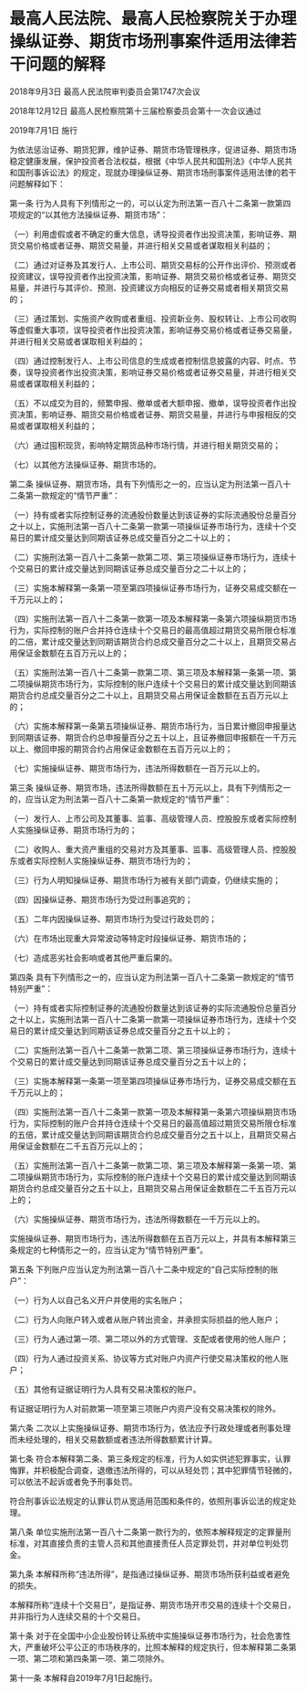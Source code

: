 # 最高人民法院、最高人民检察院关于办理操纵证券、期货市场刑事案件适用法律若干问题的解释

2018年9月3日 最高人民法院审判委员会第1747次会议

2018年12月12日 最高人民检察院第十三届检察委员会第十一次会议通过

2019年7月1日 施行

为依法惩治证券、期货犯罪，维护证券、期货市场管理秩序，促进证券、期货市场稳定健康发展，保护投资者合法权益，根据《中华人民共和国刑法》《中华人民共和国刑事诉讼法》的规定，现就办理操纵证券、期货市场刑事案件适用法律的若干问题解释如下：

第一条 行为人具有下列情形之一的，可以认定为刑法第一百八十二条第一款第四项规定的“以其他方法操纵证券、期货市场”：

（一）利用虚假或者不确定的重大信息，诱导投资者作出投资决策，影响证券、期货交易价格或者证券、期货交易量，并进行相关交易或者谋取相关利益的；

（二）通过对证券及其发行人、上市公司、期货交易标的公开作出评价、预测或者投资建议，误导投资者作出投资决策，影响证券、期货交易价格或者证券、期货交易量，并进行与其评价、预测、投资建议方向相反的证券交易或者相关期货交易的；

（三）通过策划、实施资产收购或者重组、投资新业务、股权转让、上市公司收购等虚假重大事项，误导投资者作出投资决策，影响证券交易价格或者证券交易量，并进行相关交易或者谋取相关利益的；

（四）通过控制发行人、上市公司信息的生成或者控制信息披露的内容、时点、节奏，误导投资者作出投资决策，影响证券交易价格或者证券交易量，并进行相关交易或者谋取相关利益的；

（五）不以成交为目的，频繁申报、撤单或者大额申报、撤单，误导投资者作出投资决策，影响证券、期货交易价格或者证券、期货交易量，并进行与申报相反的交易或者谋取相关利益的；

（六）通过囤积现货，影响特定期货品种市场行情，并进行相关期货交易的；

（七）以其他方法操纵证券、期货市场的。

第二条 操纵证券、期货市场，具有下列情形之一的，应当认定为刑法第一百八十二条第一款规定的“情节严重”：

（一）持有或者实际控制证券的流通股份数量达到该证券的实际流通股份总量百分之十以上，实施刑法第一百八十二条第一款第一项操纵证券市场行为，连续十个交易日的累计成交量达到同期该证券总成交量百分之二十以上的；

（二）实施刑法第一百八十二条第一款第二项、第三项操纵证券市场行为，连续十个交易日的累计成交量达到同期该证券总成交量百分之二十以上的；

（三）实施本解释第一条第一项至第四项操纵证券市场行为，证券交易成交额在一千万元以上的；

（四）实施刑法第一百八十二条第一款第一项及本解释第一条第六项操纵期货市场行为，实际控制的账户合并持仓连续十个交易日的最高值超过期货交易所限仓标准的二倍，累计成交量达到同期该期货合约总成交量百分之二十以上，且期货交易占用保证金数额在五百万元以上的；

（五）实施刑法第一百八十二条第一款第二项、第三项及本解释第一条第一项、第二项操纵期货市场行为，实际控制的账户连续十个交易日的累计成交量达到同期该期货合约总成交量百分之二十以上，且期货交易占用保证金数额在五百万元以上的；

（六）实施本解释第一条第五项操纵证券、期货市场行为，当日累计撤回申报量达到同期该证券、期货合约总申报量百分之五十以上，且证券撤回申报额在一千万元以上、撤回申报的期货合约占用保证金数额在五百万元以上的；

（七）实施操纵证券、期货市场行为，违法所得数额在一百万元以上的。

第三条 操纵证券、期货市场，违法所得数额在五十万元以上，具有下列情形之一的，应当认定为刑法第一百八十二条第一款规定的“情节严重”：

（一）发行人、上市公司及其董事、监事、高级管理人员、控股股东或者实际控制人实施操纵证券、期货市场行为的；

（二）收购人、重大资产重组的交易对方及其董事、监事、高级管理人员、控股股东或者实际控制人实施操纵证券、期货市场行为的；

（三）行为人明知操纵证券、期货市场行为被有关部门调查，仍继续实施的；

（四）因操纵证券、期货市场行为受过刑事追究的；

（五）二年内因操纵证券、期货市场行为受过行政处罚的；

（六）在市场出现重大异常波动等特定时段操纵证券、期货市场的；

（七）造成恶劣社会影响或者其他严重后果的。

第四条 具有下列情形之一的，应当认定为刑法第一百八十二条第一款规定的“情节特别严重”：

（一）持有或者实际控制证券的流通股份数量达到该证券的实际流通股份总量百分之十以上，实施刑法第一百八十二条第一款第一项操纵证券市场行为，连续十个交易日的累计成交量达到同期该证券总成交量百分之五十以上的；

（二）实施刑法第一百八十二条第一款第二项、第三项操纵证券市场行为，连续十个交易日的累计成交量达到同期该证券总成交量百分之五十以上的；

（三）实施本解释第一条第一项至第四项操纵证券市场行为，证券交易成交额在五千万元以上的；

（四）实施刑法第一百八十二条第一款第一项及本解释第一条第六项操纵期货市场行为，实际控制的账户合并持仓连续十个交易日的最高值超过期货交易所限仓标准的五倍，累计成交量达到同期该期货合约总成交量百分之五十以上，且期货交易占用保证金数额在二千五百万元以上的；

（五）实施刑法第一百八十二条第一款第二项、第三项及本解释第一条第一项、第二项操纵期货市场行为，实际控制的账户连续十个交易日的累计成交量达到同期该期货合约总成交量百分之五十以上，且期货交易占用保证金数额在二千五百万元以上的；

（六）实施操纵证券、期货市场行为，违法所得数额在一千万元以上的。

实施操纵证券、期货市场行为，违法所得数额在五百万元以上，并具有本解释第三条规定的七种情形之一的，应当认定为“情节特别严重”。

第五条 下列账户应当认定为刑法第一百八十二条中规定的“自己实际控制的账户”：

（一）行为人以自己名义开户并使用的实名账户；

（二）行为人向账户转入或者从账户转出资金，并承担实际损益的他人账户；

（三）行为人通过第一项、第二项以外的方式管理、支配或者使用的他人账户；

（四）行为人通过投资关系、协议等方式对账户内资产行使交易决策权的他人账户；

（五）其他有证据证明行为人具有交易决策权的账户。

有证据证明行为人对前款第一项至第三项账户内资产没有交易决策权的除外。

第六条 二次以上实施操纵证券、期货市场行为，依法应予行政处理或者刑事处理而未经处理的，相关交易数额或者违法所得数额累计计算。

第七条 符合本解释第二条、第三条规定的标准，行为人如实供述犯罪事实，认罪悔罪，并积极配合调查，退缴违法所得的，可以从轻处罚；其中犯罪情节轻微的，可以依法不起诉或者免予刑事处罚。

符合刑事诉讼法规定的认罪认罚从宽适用范围和条件的，依照刑事诉讼法的规定处理。

第八条 单位实施刑法第一百八十二条第一款行为的，依照本解释规定的定罪量刑标准，对其直接负责的主管人员和其他直接责任人员定罪处罚，并对单位判处罚金。

第九条 本解释所称“违法所得”，是指通过操纵证券、期货市场所获利益或者避免的损失。

本解释所称“连续十个交易日”，是指证券、期货市场开市交易的连续十个交易日，并非指行为人连续交易的十个交易日。

第十条 对于在全国中小企业股份转让系统中实施操纵证券市场行为，社会危害性大，严重破坏公平公正的市场秩序的，比照本解释的规定执行，但本解释第二条第一项、第二项和第四条第一项、第二项除外。

第十一条 本解释自2019年7月1日起施行。
